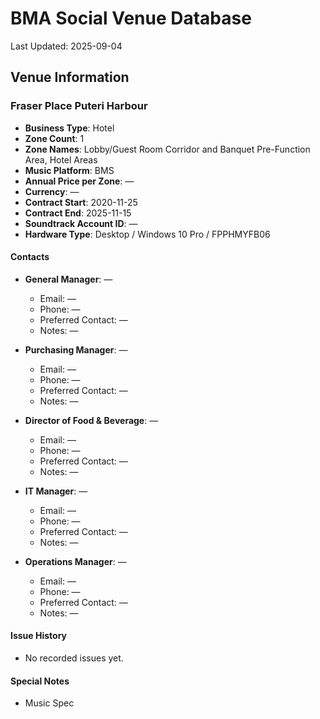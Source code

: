 # BMA Social Venue Database

Last Updated: 2025-09-04

## Venue Information

### Fraser Place Puteri Harbour
- **Business Type**: Hotel
- **Zone Count**: 1
- **Zone Names**: Lobby/Guest Room Corridor and Banquet Pre-Function Area, Hotel Areas
- **Music Platform**: BMS
- **Annual Price per Zone**: —
- **Currency**: —
- **Contract Start**: 2020-11-25
- **Contract End**: 2025-11-15
- **Soundtrack Account ID**: —
- **Hardware Type**: Desktop / Windows 10 Pro / FPPHMYFB06

#### Contacts
- **General Manager**: —
  - Email: —
  - Phone: —
  - Preferred Contact: —
  - Notes: —

- **Purchasing Manager**: —
  - Email: —
  - Phone: —
  - Preferred Contact: —
  - Notes: —

- **Director of Food & Beverage**: —
  - Email: —
  - Phone: —
  - Preferred Contact: —
  - Notes: —

- **IT Manager**: —
  - Email: —
  - Phone: —
  - Preferred Contact: —
  - Notes: —

- **Operations Manager**: —
  - Email: —
  - Phone: —
  - Preferred Contact: —
  - Notes: —

#### Issue History
- No recorded issues yet.

#### Special Notes
- Music Spec
